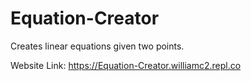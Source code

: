 # Equation-Creator
Creates linear equations given two points.

Website Link: https://Equation-Creator.williamc2.repl.co
